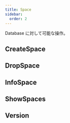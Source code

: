```yaml
---
title: Space
sidebar:
  order: 2
---
```


Database に対して可能な操作。

## CreateSpace

## DropSpace

## InfoSpace

## ShowSpaces

## Version

